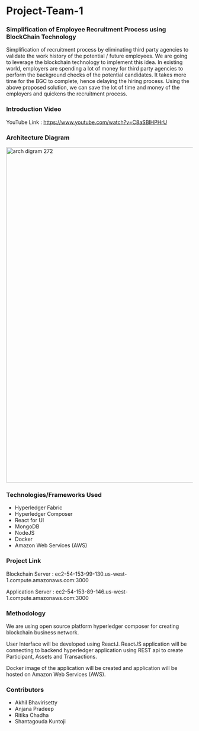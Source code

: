 # Project-Team-1

### Simplification of Employee Recruitment Process using BlockChain Technology

Simplification of recruitment process by eliminating third party agencies to validate the work history of the potential / future employees. We are going to leverage the blockchain technology to implement this idea. In existing world, employers are spending a lot of money for third party agencies to perform the background checks of the potential candidates. It takes more time for the BGC to complete, hence delaying the hiring process. Using the above proposed solution, we can save the lot of time and money of the employers and quickens the recruitment process.

### Introduction Video

YouTube Link : https://www.youtube.com/watch?v=C8aSBlHPHrU

### Architecture Diagram

<img width="905" alt="arch digram 272" src="https://user-images.githubusercontent.com/20282380/33812058-bb3cab26-ddce-11e7-9bff-8d047d6c5bad.png">

### Technologies/Frameworks Used

* Hyperledger Fabric
* Hyperledger Composer
* React for UI
* MongoDB
* NodeJS
* Docker
* Amazon Web Services (AWS)

### Project Link 

Blockchain Server : ec2-54-153-99-130.us-west-1.compute.amazonaws.com:3000

Application Server : ec2-54-153-89-146.us-west-1.compute.amazonaws.com:3000

### Methodology 

We are using open source platform hyperledger composer for creating blockchain business network.

User Interface will be developed using ReactJ. ReactJS application will be connecting to backend hyperledger application using REST api to create Participant, Assets and Transactions. 

Docker image of the application will be created and application will be hosted on Amazon Web Services (AWS).

### Contributors

* Akhil Bhavirisetty
* Anjana Pradeep
* Ritika Chadha
* Shantagouda Kuntoji
